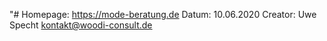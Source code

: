 "# 
Homepage:   https://mode-beratung.de
Datum:      10.06.2020
Creator:    Uwe Specht
            kontakt@woodi-consult.de

            
